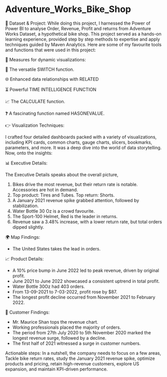 # Adventure_Works_Bike_Shop

📅 Dataset & Project:
While doing this project, I harnessed the Power of Power BI to analyse Order, Revenue, Profit and returns from Adventure Works Dataset, a hypothetical bike shop. This project served as a hands-on learning experience, provided step by step methods to expertise and apply techniques guided by Maven Analytics. Here are some of my favourite tools and functions that were used in this project:

📏 Measures for dynamic visualizations:

🔄 The versatile SWITCH function.

🌐 Enhanced data relationships with RELATED

⏳ Powerful TIME INTELLIGENCE FUNCTION

📈 The CALCULATE function.

❓ A fascinating function named HASONEVALUE.

👉 Visualization Techniques:

I crafted four detailed dashboards packed with a variety of visualizations, including KPI cards, common charts, gauge charts, slicers, bookmarks, parameters, and more. It was a deep dive into the world of data storytelling.
Now, onto the insights:

📊 Executive Details:

The Executive Details speaks about the overall picture,

1. Bikes drive the most revenue, but their return rate is notable. Accessories are hot in demand.
2. Top product: Tires and Tubes. Top return: Shorts.
3. A January 2021 revenue spike grabbed attention, followed by stabilization.
4. Water Bottle 30 Oz is a crowd favourite.
5. The Sport-100 Helmet, Red is the leader in returns.
6. Revenue saw a 3.48% increase, with a lower return rate, but total orders dipped slightly.

🌍 Map Findings:

- The United States takes the lead in orders.

📈 Product Details:

- A 10% price bump in June 2022 led to peak revenue, driven by original profit.
- June 2021 to June 2022 showcased a consistent uptrend in total profit.
- Water Bottle 30Oz had 403 orders.
- From 13-09-2021 to 7-03-2022, profit rose by $87.
- The longest profit decline occurred from November 2021 to February 2022.

👤 Customer Findings:

- Mr. Maurice Shan tops the revenue chart.
- Working professionals placed the majority of orders.
- The period from 27th July 2020 to 5th November 2020 marked the longest revenue surge, followed by a decline.
- The first half of 2021 witnessed a surge in customer numbers.

Actionable steps:
In a nutshell, the company needs to focus on a few areas, Tackle bike return rates, study the January 2021 revenue spike, optimize products and pricing, retain high-revenue customers, explore US expansion, and maintain KPI-driven performance.
